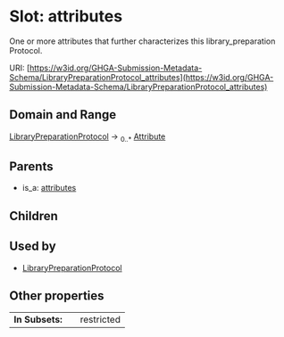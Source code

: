 
# Slot: attributes


One or more attributes that further characterizes this library_preparation Protocol.

URI: [https://w3id.org/GHGA-Submission-Metadata-Schema/LibraryPreparationProtocol_attributes](https://w3id.org/GHGA-Submission-Metadata-Schema/LibraryPreparationProtocol_attributes)


## Domain and Range

[LibraryPreparationProtocol](LibraryPreparationProtocol.md) &#8594;  <sub>0..\*</sub> [Attribute](Attribute.md)

## Parents

 *  is_a: [attributes](attributes.md)

## Children


## Used by

 * [LibraryPreparationProtocol](LibraryPreparationProtocol.md)

## Other properties

|  |  |  |
| --- | --- | --- |
| **In Subsets:** | | restricted |

